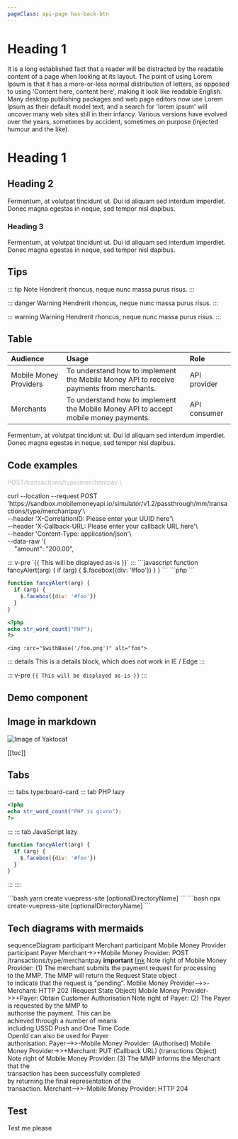 ```yaml
---
pageClass: api-page has-back-btn
---
```


# Heading 1

It is a long established fact that a reader will be distracted by the readable content of a page when looking at its layout. The point of using Lorem Ipsum is that it has a more-or-less normal distribution of letters, as opposed to using 'Content here, content here', making it look like readable English. Many desktop publishing packages and web page editors now use Lorem Ipsum as their default model text, and a search for 'lorem ipsum' will uncover many web sites still in their infancy. Various versions have evolved over the years, sometimes by accident, sometimes on purpose (injected humour and the like).

# Heading 1

## Heading 2

Fermentum, at volutpat tincidunt ut. Dui id aliquam sed interdum imperdiet. Donec magna egestas in neque, sed tempor nisl dapibus.

### Heading 3

Fermentum, at volutpat tincidunt ut. Dui id aliquam sed interdum imperdiet. Donec magna egestas in neque, sed tempor nisl dapibus.

## Tips

::: tip Note
Hendrerit rhoncus, neque nunc massa purus risus.
:::

::: danger Warning
Hendrerit rhoncus, neque nunc massa purus risus.
:::

::: warning Warning
Hendrerit rhoncus, neque nunc massa purus risus.
:::

## Table

| Audience        | Usage           | Role  |
|:--------------|:-------------|:-----|
| Mobile Money Providers | To understand how to implement the Mobile Money API to receive payments from merchants. | API provider |
| Merchants     | To understand how to implement the Mobile Money API to accept mobile money payments.     |  API consumer |

Fermentum, at volutpat tincidunt ut. Dui id aliquam sed interdum imperdiet. Donec magna egestas in neque, sed tempor nisl dapibus.

## Code examples

<code-group>
<code-block title="View">
<code-group>
<code-block title="Post">
  <div class="api-route" style="color: #BEBEBF">POST/transactions/type/merchantpay \</div>

  <div class="code-body">

  <p>curl --location --request POST 'https://sandbox.mobilemoneyapi.io/simulator/v1.2/passthrough/mm/transactions/type/merchantpay'\<br>
  --header 'X-CorrelationID: Please enter your UUID here'\ <br>
  --header 'X-Callback-URL: Please enter your callback URL here'\<br>
  --header 'Content-Type: application/json'\<br>
  --data-raw '{<br>
  &nbsp;&nbsp;&nbsp;&nbsp;"amount": "200.00",</p>

  </div>
</code-block>
</code-group>
</code-block>

<code-block title="Code">
::: v-pre
`{{ This will be displayed as-is }}`
:::
</code-block>
</code-group>

<code-group>

<code-block title="JS">
```javascript
function fancyAlert(arg) {
  if (arg) {
    $.facebox({div: '#foo'})
  }
}
```
</code-block>

<code-block title="PHP">
```php
<?php
echo str_word_count("PHP");
?> 
```
</code-block>
</code-group>

```javascript
function fancyAlert(arg) {
  if (arg) {
    $.facebox({div: '#foo'})
  }
}
```

```php
<?php
echo str_word_count("PHP");
?> 
```

```vue
<img :src="$withBase('/foo.png')" alt="foo">
```

<cta-2-col
  :ctaCards="[
    {
      title: 'Explore documentation',
      text: 'Review the documentation for particular use case.',
      link: '#',
      linkText: 'Merchant payments Docs',
    },
    {
      title: 'Open OAS UI',
      text: 'Visualize and interact with the API’s resources.',
      link: '#',
      linkText: 'Merchant payments Open OAS UI',
    }
  ]"
/>

<view-link
  :blockText="'View example in postman collection.'"
  :link="'#'"
  :linkText="'Open Postman'"
/>

<IframeComponent/>

::: details
This is a details block, which does not work in IE / Edge
:::

::: v-pre
`{{ This will be displayed as-is }}`
:::

## Demo component

<demo-component/>

## Image in markdown

![Image of Yaktocat](/images/test.jpg)


[[toc]]

## Tabs
:::: tabs type:board-card
::: tab PHP lazy
```php
<?php
echo str_word_count("PHP is givno");
?> 
```
:::
::: tab JavaScript lazy
```javascript
function fancyAlert(arg) {
  if (arg) {
    $.facebox({div: '#foo'})
  }
}
```
:::
::::

<code-group>
<code-block title="YARN">
```bash
yarn create vuepress-site [optionalDirectoryName]
```
</code-block>

<code-block title="NPM">
```bash
npx create-vuepress-site [optionalDirectoryName]
```
</code-block>
</code-group>

## Tech diagrams with mermaids

<mermaid>
sequenceDiagram
    participant Merchant
    participant Mobile Money Provider
    participant Payer
    Merchant->>+Mobile Money Provider: POST /transactions/type/merchantpay <b>important</b> <a href='http://google.com'>link</a>
    Note right of Mobile Money Provider: (1) The merchant submits the payment request for processing<br>to the MMP. The MMP will return the Request State object<br>to indicate that the request is "pending".
    Mobile Money Provider-->>-Merchant: HTTP 202 (Request State Object)
    Mobile Money Provider->>+Payer: Obtain Customer Authorisation 
    Note right of Payer: (2) The Payer is requested by the MMP to<br>authorise the payment. This can be<br>achieved through a number of means<br>including USSD Push and One Time Code.<br>OpenId can also be used for Payer<br>authorisation. 
    Payer-->>-Mobile Money Provider: (Authorised)
    Mobile Money Provider->>+Merchant: PUT (Callback URL) (transctions Object)
    Note right of Mobile Money Provider: (3) The MMP informs the Merchant that the<br>transaction has been successfully completed<br>by returning the final representation of the<br>transaction.
    Merchant-->>-Mobile Money Provider: HTTP 204

</mermaid>

## Test
Test me please
